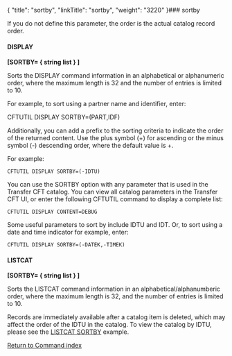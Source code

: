 {
    "title": "sortby",
    "linkTitle": "sortby",
    "weight": "3220"
}### sortby

If you do not define this parameter, the order is the actual catalog record order.

#### DISPLAY

**\[SORTBY= { string list } \]**

Sorts the DISPLAY command information in an alphabetical or alphanumeric order, where the maximum length is 32 and the number of entries is limited to 10.

For example, to sort using a partner name and identifier, enter:

CFTUTIL DISPLAY SORTBY=(PART,IDF)

Additionally, you can add a prefix to the sorting criteria to indicate the order of the returned content. Use the plus symbol (+) for ascending or the minus symbol (-) descending order, where the default value is +.

For example:

`CFTUTIL DISPLAY SORTBY=(-IDTU)`

You can use the SORTBY option with any parameter that is used in the Transfer CFT catalog. You can view all catalog parameters in the Transfer CFT UI, or enter the following CFTUTIL command to display a complete list:

`CFTUTIL DISPLAY CONTENT=DEBUG `

Some useful parameters to sort by include IDTU and IDT. Or, to sort using a date and time indicator for example, enter:

`CFTUTIL DISPLAY SORTBY=(-DATEK,-TIMEK)`

#### LISTCAT

**\[SORTBY= { string list } \]**

Sorts the LISTCAT command information in an alphabetical/alphanumberic order, where the maximum length is 32, and the number of entries is limited to 10.

Records are immediately available after a catalog item is deleted, which may affect the order of the IDTU in the catalog. To view the catalog by IDTU, please see the [LISTCAT SORTBY](../../../about_cftutil/monitoring_cftutil_intro/listcat_command#sortby_example) example.

[Return to Command index](../../)

